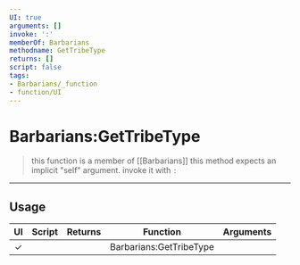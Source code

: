 ```yaml
---
UI: true
arguments: []
invoke: ':'
memberOf: Barbarians
methodname: GetTribeType
returns: []
script: false
tags:
- Barbarians/_function
- function/UI
---
```

# Barbarians:GetTribeType
> this function is a member of [[Barbarians]]
> this method expects an implicit "self" argument. invoke it with `:`
-----
## Usage
|  UI | Script | Returns | Function | Arguments |
|:---:|:------:|-------:|:--------:|:---------|
|✓| ||Barbarians:GetTribeType||
